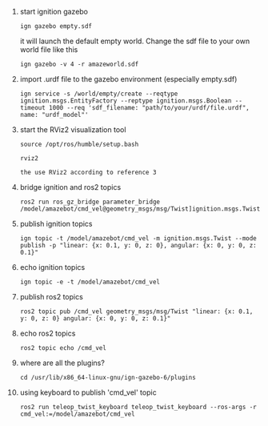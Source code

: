 1. start ignition gazebo
    ```
    ign gazebo empty.sdf
    ```
    it will launch the default empty world. Change the sdf file to your own world file like this
    ```
    ign gazebo -v 4 -r amazeworld.sdf
    ```

2. import .urdf file to the gazebo environment (especially empty.sdf)
    ```
    ign service -s /world/empty/create --reqtype ignition.msgs.EntityFactory --reptype ignition.msgs.Boolean --timeout 1000 --req 'sdf_filename: "path/to/your/urdf/file.urdf", name: "urdf_model"'
    ```

3. start the RViz2 visualization tool
    ```
    source /opt/ros/humble/setup.bash

    rviz2

    the use RViz2 according to reference 3
    ```

4. bridge ignition and ros2 topics
    ```
    ros2 run ros_gz_bridge parameter_bridge /model/amazebot/cmd_vel@geometry_msgs/msg/Twist]ignition.msgs.Twist
    ```

5. publish ignition topics
    ```
    ign topic -t /model/amazebot/cmd_vel -m ignition.msgs.Twist --mode publish -p "linear: {x: 0.1, y: 0, z: 0}, angular: {x: 0, y: 0, z: 0.1}"
    ```

6. echo ignition topics
    ```
    ign topic -e -t /model/amazebot/cmd_vel
    ```

7. publish ros2 topics
    ```
    ros2 topic pub /cmd_vel geometry_msgs/msg/Twist "linear: {x: 0.1, y: 0, z: 0} angular: {x: 0, y: 0, z: 0.1}"
    ```

8. echo ros2 topics
    ```
    ros2 topic echo /cmd_vel
    ```

9. where are all the plugins?
    ```
    cd /usr/lib/x86_64-linux-gnu/ign-gazebo-6/plugins
    ```

10. using keyboard to publish 'cmd_vel' topic
    ```
    ros2 run teleop_twist_keyboard teleop_twist_keyboard --ros-args -r cmd_vel:=/model/amazebot/cmd_vel
    ```